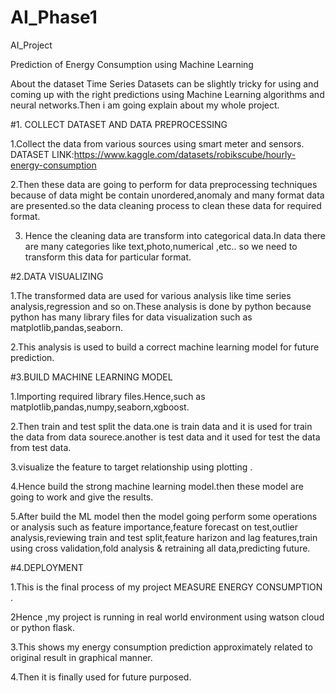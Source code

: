 # AI_Phase1

AI_Project

Prediction of Energy Consumption using Machine Learning

About the dataset Time Series Datasets can be slightly tricky for using and coming up with the right predictions using Machine Learning algorithms and neural networks.Then i am going explain about my whole project.

#1. COLLECT DATASET AND DATA PREPROCESSING

1.Collect the data from various sources using smart meter and sensors.
DATASET LINK:https://www.kaggle.com/datasets/robikscube/hourly-energy-consumption

2.Then these data are going to perform for data preprocessing techniques because of data  might be contain unordered,anomaly and many format data are presented.so the data cleaning process to clean these data for required format.

3. Hence the cleaning data are transform into categorical data.In data there are many categories like text,photo,numerical ,etc.. so we need to transform this data for particular format.

#2.DATA VISUALIZING

1.The transformed data are used for various analysis like time series analysis,regression and so on.These  analysis is done by python because python has many library  files for data visualization such as matplotlib,pandas,seaborn.

2.This analysis is used to build a correct machine learning model for future prediction.

#3.BUILD MACHINE LEARNING MODEL

1.Importing required library files.Hence,such as matplotlib,pandas,numpy,seaborn,xgboost. 

2.Then train and  test split the data.one is train data and it is used  for train the data from data sourece.another is test  data and it used for test the data from test data.

3.visualize the feature to target relationship using plotting .

4.Hence build the strong machine learning model.then these model are going to work and give the results.

5.After build the  ML model then the model going perform some operations or analysis such as feature importance,feature forecast on test,outlier analysis,reviewing train and test split,feature harizon and lag features,train using cross validation,fold analysis & retraining all data,predicting future.

#4.DEPLOYMENT

1.This is the final process of my project MEASURE ENERGY CONSUMPTION .

2Hence ,my project is running in real world environment using watson cloud or python flask.

3.This shows my energy consumption prediction approximately related to original result in graphical manner.

4.Then it is finally used for future purposed.
